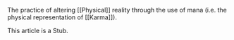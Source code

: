The practice of altering [[Physical]] reality through the use of mana (i.e. the physical representation of [[Karma]]).

This article is a Stub.